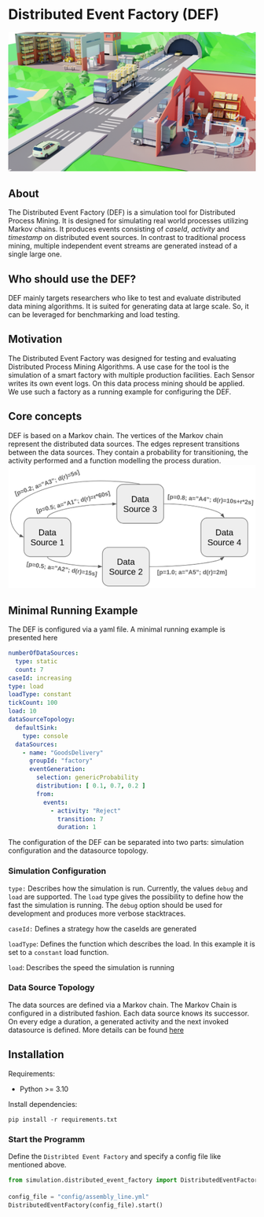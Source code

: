 # Distributed Event Factory (DEF)

![Factory](docs/factory.png)

## About

The Distributed Event Factory (DEF) is a simulation tool for Distributed Process Mining.
It is designed for simulating real world processes utilizing Markov chains.
It produces events consisting of *caseId*, *activity* and *timestamp* on distributed event sources.
In contrast to traditional process mining, multiple independent event streams are generated instead of a single large
one.

## Who should use the DEF?

DEF mainly targets researchers who like to test and evaluate distributed data mining algorithms.
It is suited for generating data at large scale. So, it can be leveraged for benchmarking and load testing.

## Motivation

The Distributed Event Factory was designed for testing and evaluating Distributed Process Mining Algorithms.
A use case for the tool is the simulation of a smart factory with multiple production facilities.
Each Sensor writes its own event logs. On this data process mining should be applied.
We use such a factory as a running example for configuring the DEF.

## Core concepts

DEF is based on a Markov chain. The vertices of the Markov chain represent the distributed data sources.
The edges represent transitions between the data sources. They contain a probability for transitioning, the activity
performed
and a function modelling the process duration.  
![Markov Chain](docs/markov.png)

## Minimal Running Example

The DEF is configured via a yaml file. A minimal running example is presented here

```yaml
numberOfDataSources:
  type: static
  count: 7
caseId: increasing
type: load
loadType: constant
tickCount: 100
load: 10
dataSourceTopology:
  defaultSink:
    type: console
  dataSources:
    - name: "GoodsDelivery"
      groupId: "factory"
      eventGeneration:
        selection: genericProbability
        distribution: [ 0.1, 0.7, 0.2 ]
        from:
          events:
            - activity: "Reject"
              transition: 7
              duration: 1
```

The configuration of the DEF can be separated into two parts:
simulation configuration and the datasource topology.

### Simulation Configuration

`type:` Describes how the simulation is run. Currently, the values `debug` and `load` are supported.
The `load` type gives the possibility to define how the fast the simulation is running.
The `debug` option should be used for development and produces more verbose stacktraces.

`caseId:` Defines a strategy how the caseIds are generated

`loadType`: Defines the function which describes the load. In this example it is set to a `constant` load function.

`load`: Describes the speed the simulation is running

### Data Source Topology

The data sources are defined via a Markov chain. The Markov Chain is configured in a distributed fashion.
Each data source knows its successor. On every edge a duration, a generated activity and the next invoked datasource is
defined. More details can be found [here](src/distributed_event_factory/provider/datasource/README.md)

## Installation

Requirements:
- Python >= 3.10

Install dependencies:
```shell
pip install -r requirements.txt
```

### Start the Programm

Define the `Distribted Event Factory` and specify a config file like mentioned above.

```python
from simulation.distributed_event_factory import DistributedEventFactory

config_file = "config/assembly_line.yml"
DistributedEventFactory(config_file).start()
```

